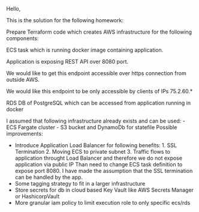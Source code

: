 Hello,

This is the solution for the following homework:

Prepare Terraform code which creates AWS infrastructure for the following components:

ECS task which is running docker image containing application.

Application is exposing REST API over 8080 port. 

We would like to get this endpoint accessible over https connection from outside AWS.

We would like this endpoint to be only accessible by clients of IPs 75.2.60.*

RDS DB of PostgreSQL which can be accessed from application running in docker



I assumed that following infrastructure already exists and can be used:
        - ECS Fargate cluster
        - S3 bucket and DynamoDb for statefile
Possible improvements:
- Introduce Application Load Balancer for following benefits:
        1. SSL Termination
        2. Moving ECS to private subnet
        3. Traffic flows to application throught Load Balancer and therefore we do not expose application via public IP
Than need to change ECS task definition to expose port 8080. I have made the assumption that the SSL termination can be handled by the app.
- Some tagging strategy to fit in a larger infrastructure
- Store secrets for db in cloud based Key Vault like AWS Secrets Manager or HashicorpVault
- More granular iam policy to limit execution role to only specific ecs/rds
